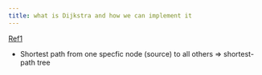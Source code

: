 ```yaml
---
title: what is Dijkstra and how we can implement it
---
```


[Ref1](https://www.freecodecamp.org/news/dijkstras-shortest-path-algorithm-visual-introduction/)

- Shortest path from one specfic node (source) to all others => shortest-path tree
